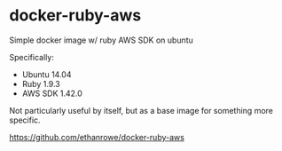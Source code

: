 docker-ruby-aws
===============

Simple docker image w/ ruby AWS SDK on ubuntu

Specifically:

* Ubuntu 14.04
* Ruby 1.9.3
* AWS SDK 1.42.0

Not particularly useful by itself, but as a base image for something
more specific.

https://github.com/ethanrowe/docker-ruby-aws
 
